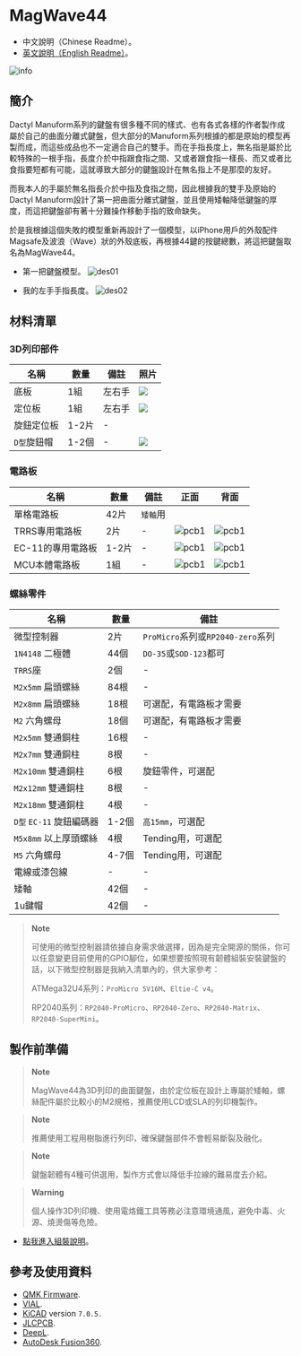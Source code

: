 # MagWave44

- 中文說明（Chinese Readme）。
- [英文說明（English Readme）](readme_en.md)。

![info](pics/info.jpg)

## 簡介

Dactyl Manuform系列的鍵盤有很多種不同的樣式、也有各式各樣的作者製作成屬於自己的曲面分離式鍵盤，但大部分的Manuform系列根據的都是原始的模型再製而成，而這些成品也不一定適合自己的雙手。而在手指長度上，無名指是屬於比較特殊的一根手指，長度介於中指跟食指之間、又或者跟食指一樣長、而又或者比食指要短都有可能，這就導致大部分的鍵盤設計在無名指上不是那麼的友好。

而我本人的手屬於無名指長介於中指及食指之間，因此根據我的雙手及原始的Dactyl Manuform設計了第一把曲面分離式鍵盤，並且使用矮軸降低鍵盤的厚度，而這把鍵盤卻有著十分難操作移動手指的致命缺失。

於是我根據這個失敗的模型重新再設計了一個模型，以iPhone用戶的外殼配件Magsafe及波浪（Wave）狀的外殼底板，再根據44鍵的按鍵總數，將這把鍵盤取名為MagWave44。

- 第一把鍵盤模型。
![des01](pics/d01.png)

- 我的左手手指長度。
![des02](pics/d02.jpg)


## 材料清單

### 3D列印部件

|名稱|數量|備註|照片|
|---|---|---|---|
|底板|1組|左右手|![](pics/g02.jpg)|
|定位板|1組|左右手|![](pics/g01.jpg)|
|旋鈕定位板|1-2片|-||
|`D型`旋鈕帽|1-2個|-|![](pics/g18.jpg)|

### 電路板

|名稱|數量|備註|正面|背面|
|---|---|---|---|---|
|單格電路板|42片|`矮軸`用|||
|TRRS專用電路板|2片|-|![pcb1](pics/trrs1.png)|![pcb1](pics/trrs2.png)|
|EC-11的專用電路板|1-2片|-|![pcb1](pics/re1.png)|![pcb1](pics/re2.png)|
|MCU本體電路板|1組|-|![pcb1](pics/mainpcb1.png)|![pcb1](pics/mainpcb2.png)|

### 螺絲零件

|名稱|數量|備註|
|---|---|---|
|微型控制器|2片|`ProMicro`系列或`RP2040-zero`系列|
|`1N4148` 二極體|44個|`DO-35`或`SOD-123`都可|
|`TRRS`座|2個|-|
|`M2x5mm` 扁頭螺絲|84根|-|
|`M2x8mm` 扁頭螺絲|18根|可選配，有電路板才需要|
|`M2` 六角螺母|18個|可選配，有電路板才需要|
|`M2x5mm` 雙通銅柱|16根|-|
|`M2x7mm` 雙通銅柱|8根|-|
|`M2x10mm` 雙通銅柱|6根|旋鈕零件，可選配|
|`M2x12mm` 雙通銅柱|8根|-|
|`M2x18mm` 雙通銅柱|4根|-|
|`D型` `EC-11` 旋鈕編碼器|1-2個|`高15mm`，可選配|
|`M5x8mm` 以上厚頭螺絲|4根|Tending用，可選配|
|`M5` 六角螺母|4-7個|Tending用，可選配|
|電線或漆包線|-|-|
|矮軸|42個|-|
|1u鍵帽|42個|-|

> **Note**
>
> 可使用的微型控制器請依據自身需求做選擇，因為是完全開源的關係，你可以任意變更目前使用的GPIO腳位，如果想要按照現有韌體組裝安裝鍵盤的話，以下微型控制器是我納入清單內的，供大家參考：
> 
> ATMega32U4系列：`ProMicro 5V16M`、`Eltie-C v4`。
> 
> RP2040系列：`RP2040-ProMicro`、`RP2040-Zero`、`RP2040-Matrix`、`RP2040-SuperMini`。

## 製作前準備

> **Note**
>
> MagWave44為3D列印的曲面鍵盤，由於定位板在設計上專屬於矮軸，螺絲配件屬於比較小的M2規格，推薦使用LCD或SLA的列印機製作。

> **Note**
>
> 推薦使用工程用樹脂進行列印，確保鍵盤部件不會輕易斷裂及融化。

> **Note**
>
> 鍵盤韌體有4種可供選用，製作方式會以降低手拉線的難易度去介紹。

> **Warning**
>
> 個人操作3D列印機、使用電烙鐵工具等務必注意環境通風，避免中毒、火源、燒燙傷等危險。

- [點我進入組裝說明](guide.md)。

## 參考及使用資料
- [QMK Firmware](https://qmk.fm/).
- [VIAL](https://get.vial.today/).
- [KiCAD](https://www.kicad.org/) version `7.0.5.`
- [JLCPCB](https://jlcpcb.com/).
- [DeepL](https://www.deepl.com/translator).
- [AutoDesk Fusion360](https://www.autodesk.com/products/fusion-360/free-trial).